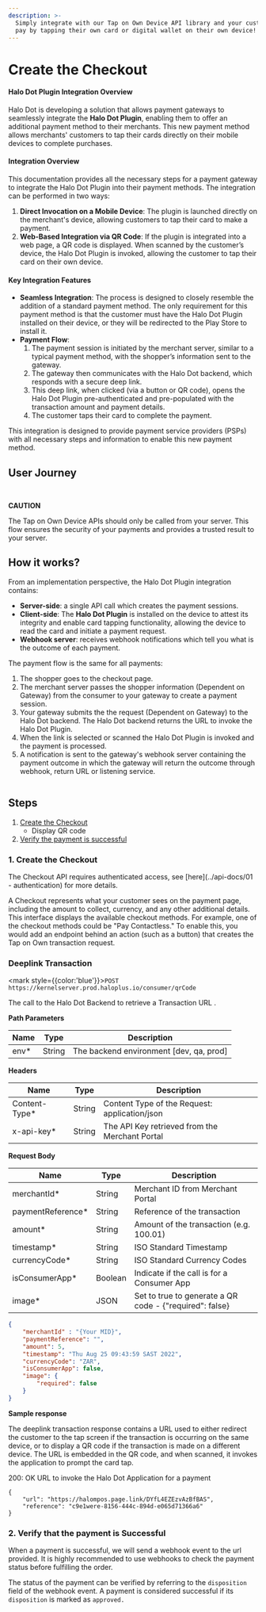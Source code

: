 ```yaml
---
description: >-
  Simply integrate with our Tap on Own Device API library and your customers can
  pay by tapping their own card or digital wallet on their own device!
---
```


# Create the Checkout

#### Halo Dot Plugin Integration Overview

Halo Dot is developing a solution that allows payment gateways to seamlessly integrate the **Halo Dot Plugin**, enabling them to offer an additional payment method to their merchants. This new payment method allows merchants' customers to tap their cards directly on their mobile devices to complete purchases.

#### Integration Overview

This documentation provides all the necessary steps for a payment gateway to integrate the Halo Dot Plugin into their payment methods. The integration can be performed in two ways:

1. **Direct Invocation on a Mobile Device**: The plugin is launched directly on the merchant's device, allowing customers to tap their card to make a payment.
2. **Web-Based Integration via QR Code**: If the plugin is integrated into a web page, a QR code is displayed. When scanned by the customer’s device, the Halo Dot Plugin is invoked, allowing the customer to tap their card on their own device.

#### Key Integration Features

* **Seamless Integration**: The process is designed to closely resemble the addition of a standard payment method. The only requirement for this payment method is that the customer must have the Halo Dot Plugin installed on their device, or they will be redirected to the Play Store to install it.
* **Payment Flow**:
  1. The payment session is initiated by the merchant server, similar to a typical payment method, with the shopper’s information sent to the gateway.
  2. The gateway then communicates with the Halo Dot backend, which responds with a secure deep link.
  3. This deep link, when clicked (via a button or QR code), opens the Halo Dot Plugin pre-authenticated and pre-populated with the transaction amount and payment details.
  4. The customer taps their card to complete the payment.

This integration is designed to provide payment service providers (PSPs) with all necessary steps and information to enable this new payment method.

## User Journey

<figure><img src="/img/user-journey-1.png" alt="" /><figcaption></figcaption></figure>

<figure><img src="/img/user-journey-2.png" alt="" /><figcaption></figcaption></figure>


**CAUTION**

The Tap on Own Device APIs should only be called from your server. This flow ensures the security of your payments and provides a trusted result to your server.


## How it works?

From an implementation perspective, the Halo Dot Plugin integration contains:

* **Server-side**: a single API call which creates the payment sessions.
* **Client-side**: The **Halo Dot Plugin** is installed on the device to attest its integrity and enable card tapping functionality, allowing the device to read the card and initiate a payment request.
* **Webhook server**: receives webhook notifications which tell you what is the outcome of each payment.

The payment flow is the same for all payments:

1. The shopper goes to the checkout page.
2. The merchant server passes the shopper information (Dependent on Gateway) from the consumer to your gateway to create a payment session.
3. Your gateway submits the the request (Dependent on Gateway) to the Halo Dot backend. The Halo Dot backend returns the URL to invoke the Halo Dot Plugin.&#x20;
4. When the link is selected or scanned the Halo Dot Plugin is invoked and the payment is processed.
5. A notification is sent to the gateway's webhook server containing the payment outcome in which the gateway will return the outcome through webhook, return URL or listening service.

<figure><img src="/img/how-it-works.png" alt="" /><figcaption></figcaption></figure>

## Steps

1. [Create the Checkout](create-the-checkout.md#1-create-the-checkout)
   * Display QR code
2. [Verify the payment is successful](create-the-checkout.md#2-verify-that-the-payment-is-successful)

### 1. Create the Checkout

The Checkout API requires authenticated access, see [here](../api-docs/01 - authentication) for more details.

A Checkout represents what your customer sees on the payment page, including the amount to collect, currency, and any other additional details. This interface displays the available checkout methods. For example, one of the checkout methods could be "Pay Contactless." To enable this, you would add an endpoint behind an action (such as a button) that creates the Tap on Own transaction request.

### Deeplink Transaction <a href="#deeplink-transaction" id="deeplink-transaction"></a>


<mark style={{color:'blue'}}>`POST`</mark> `https://kernelserver.prod.haloplus.io/consumer/qrCode`


The call to the Halo Dot Backend to retrieve a Transaction URL .

**Path Parameters**

| Name  | Type   | Description                              |
| ----- | ------ | ---------------------------------------- |
| env\* | String | The backend environment \[dev, qa, prod] |

**Headers**

| Name           | Type   | Description                                    |
| -------------- | ------ | ---------------------------------------------- |
| Content-Type\* | String | Content Type of the Request: application/json  |
| x-api-key\*    | String | The API Key retrieved from the Merchant Portal |

**Request Body**

| Name               | Type    | Description                                               |
| ------------------ | ------- |-----------------------------------------------------------|
| merchantId\*       | String  | Merchant ID from Merchant Portal                          |
| paymentReference\* | String  | Reference of the transaction                              |
| amount\*           | String  | Amount of the transaction (e.g. 100.01)                   |
| timestamp\*        | String  | ISO Standard Timestamp                                    |
| currencyCode\*     | String  | ISO Standard Currency Codes                               |
| isConsumerApp\*    | Boolean | Indicate if the call is for a Consumer App                |
| image\*            | JSON    | Set to true to generate a QR code - \{"required": false\} |

```json
{
    "merchantId" : "{Your MID}", 
    "paymentReference": "",
    "amount": 5, 
    "timestamp": "Thu Aug 25 09:43:59 SAST 2022", 
    "currencyCode": "ZAR",
    "isConsumerApp": false,
    "image": {
        "required": false
    }
}
```

**Sample response**

The deeplink transaction response contains a URL used to either redirect the customer to the tap screen if the transaction is occurring on the same device, or to display a QR code if the transaction is made on a different device. The URL is embedded in the QR code, and when scanned, it invokes the application to prompt the card tap.

200: OK URL to invoke the Halo Dot Application for a payment

```
{
    "url": "https://halompos.page.link/DYfL4EZEzvAzBfBAS",
    "reference": "c9e1were-8156-444c-894d-e065d71366a6"
}
```

### 2. Verify that the payment is Successful

When a payment is successful, we will send a webhook event to the url provided. It is highly recommended to use webhooks to check the payment status before fulfilling the order.

The status of the payment can be verified by referring to the `disposition` field of the webhook event. A payment is considered successful if its `disposition` is marked as `approved.`







[^1]: 
